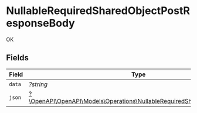 # NullableRequiredSharedObjectPostResponseBody

OK


## Fields

| Field                                                                                                                                       | Type                                                                                                                                        | Required                                                                                                                                    | Description                                                                                                                                 |
| ------------------------------------------------------------------------------------------------------------------------------------------- | ------------------------------------------------------------------------------------------------------------------------------------------- | ------------------------------------------------------------------------------------------------------------------------------------------- | ------------------------------------------------------------------------------------------------------------------------------------------- |
| `data`                                                                                                                                      | *?string*                                                                                                                                   | :heavy_minus_sign:                                                                                                                          | N/A                                                                                                                                         |
| `json`                                                                                                                                      | [?\OpenAPI\OpenAPI\Models\Operations\NullableRequiredSharedObjectPostJson](../../Models/Operations/NullableRequiredSharedObjectPostJson.md) | :heavy_minus_sign:                                                                                                                          | N/A                                                                                                                                         |